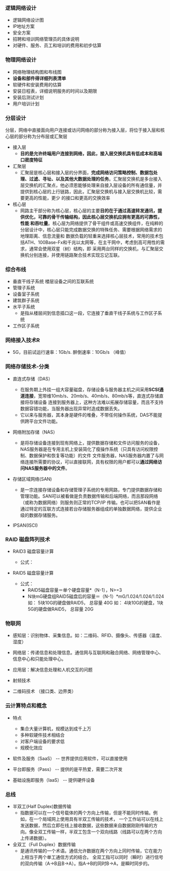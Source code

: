 ### 逻辑网络设计
* 逻辑网络设计图
* IP地址方案
* 安全方案
* 招聘和培训网络管理员的具体说明
* 对硬件、服务、员工和培训的费用和初步估算

### 物理网络设计
* 网络物理结构图和布线图
* **设备和部件得详细列表清单**
* 软硬件和安装费用的估算
* 安装日程表，详细说明服务的时间以及期限
* 安装后测试计划
* 用户培训计划


### 分层设计

分层，网络中直接面向用户连接或访问网络的部分称为接入层，将位于接入层和核心层的部分称为分布层或汇聚层
* 接入层
  * **目的是允许终端用户连接到网络，因此，接入层交换机具有低成本和高端口密度特征**
* 汇聚层
  * 汇聚层是核心层和接入层的分界面，**完成网络访问策略控制、数据包处理、过滤、寻址、以及其他大数据处理的任务**。汇聚层交换机是多台接入
层交换机的汇聚点，他必须恩能够处理来自接入层设备的所有通信量，并提供到核心层的上行链路，因此，汇聚层交换机与接入层交换机比较，需要更高的性能，更少
的接口和更高的交换效率
* 核心层
  * 网路主干部分称为核心层，核心层的主要**目的在于通过高速转发通讯，提供优化，可靠的骨干传输结构，因此核心层交换机应拥有更高的可靠性，性能
和吞吐量**。核心层为网络提供了骨干组件或高速交换组件，在纯粹的分层设计中，核心层只能完成数据交换的特殊任务、需要根据网络需求的地理距离、信息流量和
数据负载的轻重来选择核心层技术，常用的技术包括ATH、100Base-Fx和千兆以太网等，在主干网中，考虑到高可用性的需求，通常会使用双星（树）结构，即
采用两台同样的交换机，与汇聚层交换机分别连接，并使用链路聚合技术实现忘记互联。


### 综合布线
* 垂直干线子系统 楼层设备之间的互联系统
* 管理子系统
* 设备室子系统
* 建筑群子系统
* 水平子系统
  * 是指从楼层间到信息插口这一段，它连接了垂直干线子系统与工作区子系统
* 工作区子系统

### 网络接入技术R
* 5G，目前试运行速率：1Gb/s. 醉倒速率：10Gb/s （峰值）


### 网络存储技术-分类

* 直连式存储（DAS）
  * 在服务期上外挂一组大容量磁盘，存储设备与服务器主机之间采用**SCSI通道连接**，宽带维10mb/s、20mb/s、40mb/s、80mb/s等，直连式存储直接将存储设备
连接到服务器上，这种方法难以拓展存储容量，而且不支持数据容错功能，当服务器出现异常时造成数据丢失。
  * 它以来与服务器，其本身是硬件的堆叠，不带任何操作系统，DAS不能提供跨平台文件功能。
  
* 网络附加存储（NAS）
  * 是将存储设备连接到现有网络上，提供数据存储和文件访问服务的设备，NAS服务器是在专用主机上安装简化了瘦操作系统（只具有访问权限控制、数据保护和恢复等功能）的文件
文件服务器，NAS服务器内置了与网络连接所需要的协议，可以直接联网，具有权限的用户都可以**通过网络访问NAS服务器中的文件**。

* 存储区域网络(SAN)
  * 是一宗连接存储设备和存储管理子系统的专用网路，专门提供数据存储和管理功能。SAN可以被看做是负责数据传输和后端网络，而且那段网络（或称为数据网络）则服务则正常的TCP/IP
传输。也可以把SAN看作是通过特定的互联方式连接若台存储服务器组成的单独数据网络，提供企业级的数据存储服务。
* IPSAN(ISCI)

### RAID 磁盘阵列技术
* RAID3 磁盘容量计算
  * 公式：

  
* RAID5 磁盘容量计算
  * 公式：
    * RAID5磁盘容量＝单个硬盘容量*（N-1），N>=3
    * N块mG硬盘组RAID5磁盘后的容量＝（N-1）*mG/1.024/1.024/1.024
    如： 5块10G的硬盘做RAID5， 总容量 40G
    如： 4块10G的硬盘，1块5G的硬盘做RAID5， 总容量 20G
         
### 物联网
* 感知层：识别物体、采集信息。如：二维码、RFID、摄像头、传感器（温度、湿度）
* 网络层：传递信息和处理信息。通信网与互联网和融合网络、网络管理中心、信息中心和只能处理中心。
* 应用层：解决信息处理和人机交互的问题

* 射频技术
* 二维码技术 （接口类、边界类）

### 云计算特点和概念
* 特点
  * 集合大量计算机，规模达到成千上万
  * 多种软硬件技术相结合
  * 对客户端设备的要求低
  * 规模化效应
  
* 软件及服务（SaaS） -- 世界提供应用软件，可以直接使用
* 平台即服务（Pass） -- 提供的是平热爱，需要二次开发
* 基础设施即服务（IaaS） -- 提供硬件设备


### 总线

* 半双工(Half Duplex)数据传输
  * 指数据可以在一个信号载体的两个方向上传输，但是不能同时传输。例如，在一个局域网上使用具有半双工传输的技术，
一个工作站可以在线上发送数据，然后立即在线上接收数据，这些数据来自数据刚刚传输的方向。像全双工传输一样，半双工包含一个双向线路（线路可以在两个方向上传递数据）。
* 全双工（Full Duplex）数据传输 
  * 是通讯传输的一个术语。通信允许数据在两个方向上同时传输，它在能力上相当于两个单工通信方式的结合。
全双工指可以同时（瞬时）进行信号的双向传输（A→B且B→A）。指A→B的同时B→A，是瞬时同步的。
